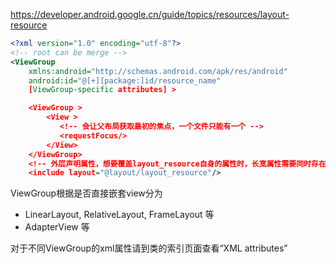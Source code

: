 https://developer.android.google.cn/guide/topics/resources/layout-resource

```xml
<?xml version="1.0" encoding="utf-8"?>
<!-- root can be merge -->
<ViewGroup
    xmlns:android="http://schemas.android.com/apk/res/android"
    android:id="@[+][package:]id/resource_name"
    [ViewGroup-specific attributes] >

    <ViewGroup >
        <View >
           <!-- 会让父布局获取最初的焦点，一个文件只能有一个 -->
           <requestFocus/>
        </View>
    </ViewGroup>
    <!-- 外层声明属性，想要覆盖layout_resource自身的属性时，长宽属性需要同时存在 -->
    <include layout="@layout/layout_resource"/>
```

ViewGroup根据是否直接嵌套view分为  
- LinearLayout, RelativeLayout, FrameLayout  等   
- AdapterView  等


对于不同ViewGroup的xml属性请到类的索引页面查看“XML attributes”  
